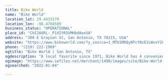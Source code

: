 ```yaml
---
title: Bike World
name: "Bike World"
location_lat: 29.4433179
location_lon: -98.4784589
business_status: "OPERATIONAL"
place_id: "ChIJAXRL-_P1XIYR3VMHbdAexUA"
address: "300 E Grayson St, San Antonio, TX 78215, USA"
website: "https://www.bikeworld.com/?y_source=1_MTU1MDQyNTctNzE1LWxvY2F0aW9uLndlYnNpdGU%3D"
phone: "(210) 222-1969"
ogtitle: "Bike World | San Antonio, TX"
ogdescription: "A local favorite since 1971, Bike World has 4 convenient locations in San Antonio. Our shops carry road, MTB, electric, fixed gear, BMX and hybrid bikes - you name it, we have it!"
ogimage: "https://www.sefiles.net/merchant/1490/images/site/Bike-World-San-Antonio-Logo-125.png"
ogsearched: "2022-01-04"

---
```

